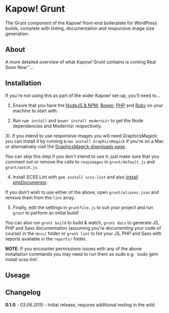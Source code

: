 # Kapow! Grunt

The Grunt component of the Kapow! front-end boilerplate for WordPress builds, complete with linting, documentation and responsive image size generation.

## About

A more detailed overview of what Kapow! Grunt contains is coming Real Soon Now™...

## Installation

If you're not using this as part of the wider Kapow! set-up, you'll need to...

1) Ensure that you have the [NodeJS & NPM](https://nodejs.org/download/), [Bower](http://bower.io/#install-bower), [PHP](http://php.net/manual/en/install.php) and [Ruby](https://www.ruby-lang.org/en/documentation/installation/) on your machine to start with.

2) Run `npm install` and `bower install modernizr` to get the Node dependencies and Modernizr respectively.

3). If you intend to use responsive images you will need GraphicsMagick: you can install it by running `brew install GraphicsMagick` if you're on a Mac or alternatively visit the [GraphicsMagick downloads page](http://sourceforge.net/projects/graphicsmagick/files/graphicsmagick/).

You can skip this step if you don't intend to use it: just make sure that you comment out or remove the calls to `respimages` in `grunt/default.js` and `grunt/watch.js`.

4) Install SCSS Lint with `gem install scss-lint` and also [install phpDocumentor](http://www.phpdoc.org/docs/latest/getting-started/installing.html).

If you don't wish to use either of the above, open `grunt/aliases.json` and remove them from the `lint` array.

5) Finally, edit the settings in `gruntfile.js` to suit your project and run `grunt` to perform an initial build!

You can also run `grunt build` to build & watch, `grunt docs` to generate JS, PHP and Sass documentation (assuming you're documenting your code of course) in the `docs/` folder or `grunt lint` to lint your JS, PHP and Sass with reports available in the `reports/` folder.

**NOTE**: If you encounter permissions issues with any of the above installation commands you may need to run them as sudo e.g. `sudo gem install scss-lint'.

## Useage


## Changelog

**0.1.0** - *03.06.2015* - Initial release, requires additional testing in the wild.
